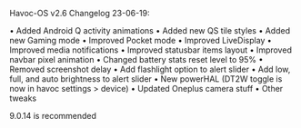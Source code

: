 Havoc-OS v2.6 Changelog 23-06-19:

•	Added Android Q activity animations
•	Added new QS tile styles
•	Added new Gaming mode
•	Improved Pocket mode
•	Improved LiveDisplay
•	Improved media notifications
•	Improved statusbar items layout
•	Improved navbar pixel animation
•	Changed battery stats reset level to 95%
•	Removed screenshot delay
•	Add flashlight option to alert slider
•	Add low, full, and auto brightness to alert slider
•	New powerHAL (DT2W toggle is now in havoc settings > device)
•	Updated Oneplus camera stuff
•	Other tweaks

9.0.14 is recommended